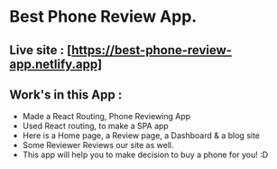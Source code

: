 # Best Phone Review App.

## Live site : [https://best-phone-review-app.netlify.app]

## Work's in this App :

- Made a React Routing, Phone Reviewing App
- Used React routing, to make a SPA app
- Here is a Home page, a Review page, a Dashboard & a blog site
- Some Reviewer Reviews our site as well.
- This app will help you to make decision to buy a phone for you! :D
